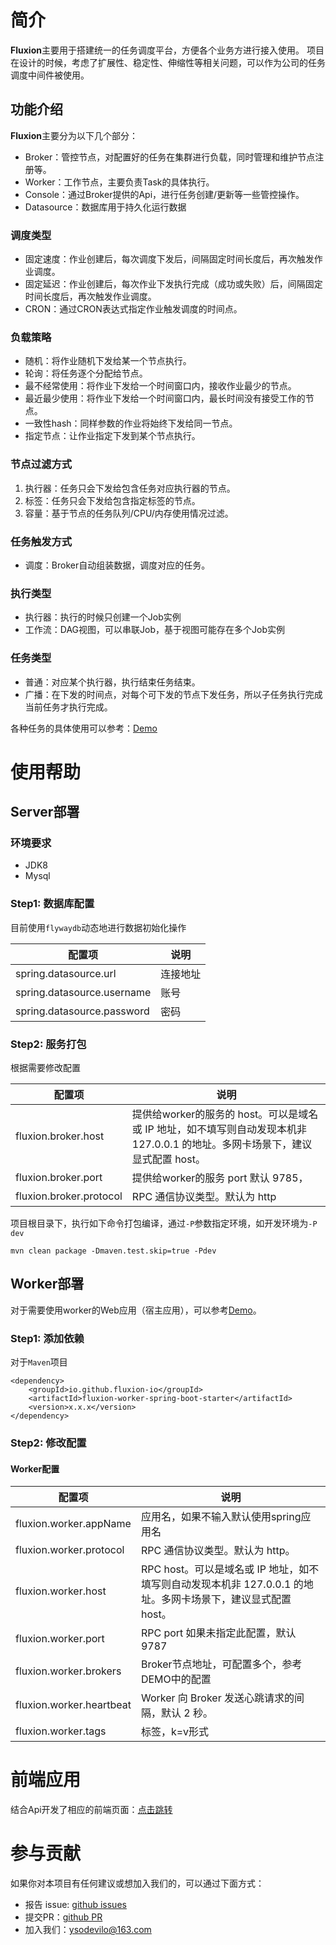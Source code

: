 # 简介

**Fluxion**主要用于搭建统一的任务调度平台，方便各个业务方进行接入使用。 项目在设计的时候，考虑了扩展性、稳定性、伸缩性等相关问题，可以作为公司的任务调度中间件被使用。

## 功能介绍

**Fluxion**主要分为以下几个部分：

* Broker：管控节点，对配置好的任务在集群进行负载，同时管理和维护节点注册等。
* Worker：工作节点，主要负责Task的具体执行。
* Console：通过Broker提供的Api，进行任务创建/更新等一些管控操作。
* Datasource：数据库用于持久化运行数据

### 调度类型

* 固定速度：作业创建后，每次调度下发后，间隔固定时间长度后，再次触发作业调度。
* 固定延迟：作业创建后，每次作业下发执行完成（成功或失败）后，间隔固定时间长度后，再次触发作业调度。
* CRON：通过CRON表达式指定作业触发调度的时间点。

### 负载策略

* 随机：将作业随机下发给某一个节点执行。
* 轮询：将任务逐个分配给节点。
* 最不经常使用：将作业下发给一个时间窗口内，接收作业最少的节点。
* 最近最少使用：将作业下发给一个时间窗口内，最长时间没有接受工作的节点。
* 一致性hash：同样参数的作业将始终下发给同一节点。
* 指定节点：让作业指定下发到某个节点执行。

### 节点过滤方式

1. 执行器：任务只会下发给包含任务对应执行器的节点。
2. 标签：任务只会下发给包含指定标签的节点。
3. 容量：基于节点的任务队列/CPU/内存使用情况过滤。

### 任务触发方式

* 调度：Broker自动组装数据，调度对应的任务。

### 执行类型

* 执行器：执行的时候只创建一个Job实例
* 工作流：DAG视图，可以串联Job，基于视图可能存在多个Job实例

### 任务类型

* 普通：对应某个执行器，执行结束任务结束。
* 广播：在下发的时间点，对每个可下发的节点下发任务，所以子任务执行完成当前任务才执行完成。

各种任务的具体使用可以参考：[Demo](https://github.com/limbo-io/fluxion/tree/master/fluxion-worker/fluxion-worker-demo/src/main/java/io/fluxion/worker/demo/executor)

# 使用帮助

## Server部署

### 环境要求

- JDK8
- Mysql

### Step1: 数据库配置

目前使用`flywaydb`动态地进行数据初始化操作

| 配置项                | 说明   |
|--------------------|------|
| spring.datasource.url | 连接地址 |
| spring.datasource.username | 账号   |
| spring.datasource.password | 密码   |

### Step2: 服务打包

根据需要修改配置

| 配置项                                     | 说明                                                                             |
|-----------------------------------------|--------------------------------------------------------------------------------|
| fluxion.broker.host                     | 提供给worker的服务的 host。可以是域名或 IP 地址，如不填写则自动发现本机非 127.0.0.1 的地址。多网卡场景下，建议显式配置 host。 |
| fluxion.broker.port                     | 提供给worker的服务 port 默认 9785，                                                     |
| fluxion.broker.protocol                 | RPC 通信协议类型。默认为 http                                                            |

项目根目录下，执行如下命令打包编译，通过`-P`参数指定环境，如开发环境为`-P dev`

```
mvn clean package -Dmaven.test.skip=true -Pdev
```

## Worker部署

对于需要使用worker的Web应用（宿主应用），可以参考[Demo](https://github.com/limbo-io/fluxion/tree/master/fluxion-worker/fluxion-worker-demo)。


### Step1: 添加依赖

对于`Maven`项目

```
<dependency>
    <groupId>io.github.fluxion-io</groupId>
    <artifactId>fluxion-worker-spring-boot-starter</artifactId>
    <version>x.x.x</version>
</dependency>
```

### Step2: 修改配置

#### Worker配置

| 配置项                      | 说明                                                                   |
|--------------------------|----------------------------------------------------------------------|
| fluxion.worker.appName   | 应用名，如果不输入默认使用spring应用名                                               |
| fluxion.worker.protocol  | RPC 通信协议类型。默认为 http。                                      |
| fluxion.worker.host      | RPC host。可以是域名或 IP 地址，如不填写则自动发现本机非 127.0.0.1 的地址。多网卡场景下，建议显式配置 host。 |
| fluxion.worker.port      | RPC port 如果未指定此配置，默认 9787                                            |
| fluxion.worker.brokers   | Broker节点地址，可配置多个，参考DEMO中的配置                                          |
| fluxion.worker.heartbeat | Worker 向 Broker 发送心跳请求的间隔，默认 2 秒。                                    |
| fluxion.worker.tags      | 标签，k=v形式                                                             |


# 前端应用

结合Api开发了相应的前端页面：[点击跳转](https://github.com/limbo-io/fluxion-console)

# 参与贡献

如果你对本项目有任何建议或想加入我们的，可以通过下面方式：

- 报告 issue: [github issues](https://github.com/limbo-io/fluxion/issues)
- 提交PR：[github PR](https://github.com/limbo-io/fluxion/pulls)
- 加入我们：ysodevilo@163.com
